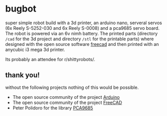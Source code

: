# bugbot
super simple robot build with a 3d printer, an arduino nano, serveral servos (6x Reely S-5252-030 and 6x Reely S-0008) and a pca9685 servo board. The robot is powered via an 6v nimh battery. The printed parts (directory `/cad` for the 3d project and directory `/stl` for the printable parts) where designed with the open source software [freecad](https://github.com/FreeCAD/FreeCAD) and then printed with an anycubic i3 mega 3d printer. 

Its probably an attendee for r/shittyrobots/.

## thank you!
without the following projects nothing of this would be possible.
- The open source community of the project [Arduino](https://www.arduino.cc/)
- The open source community of the project [FreeCAD](https://github.com/FreeCAD/FreeCAD)
- Peter Polidoro for the library [PCA9685](https://github.com/janelia-arduino/PCA9685)
